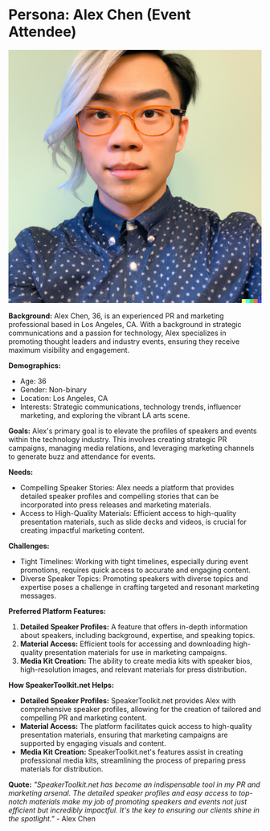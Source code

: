# Persona: Alex Chen (Event Attendee)

![Alex Chen](images/alex-chen.png)

**Background:**
Alex Chen, 36, is an experienced PR and marketing professional based in Los Angeles, CA. With a background in strategic communications and a passion for technology, Alex specializes in promoting thought leaders and industry events, ensuring they receive maximum visibility and engagement.

**Demographics:**
- Age: 36
- Gender: Non-binary
- Location: Los Angeles, CA
- Interests: Strategic communications, technology trends, influencer marketing, and exploring the vibrant LA arts scene.

**Goals:**
Alex's primary goal is to elevate the profiles of speakers and events within the technology industry. This involves creating strategic PR campaigns, managing media relations, and leveraging marketing channels to generate buzz and attendance for events.

**Needs:**
- Compelling Speaker Stories: Alex needs a platform that provides detailed speaker profiles and compelling stories that can be incorporated into press releases and marketing materials.
- Access to High-Quality Materials: Efficient access to high-quality presentation materials, such as slide decks and videos, is crucial for creating impactful marketing content.

**Challenges:**
- Tight Timelines: Working with tight timelines, especially during event promotions, requires quick access to accurate and engaging content.
- Diverse Speaker Topics: Promoting speakers with diverse topics and expertise poses a challenge in crafting targeted and resonant marketing messages.

**Preferred Platform Features:**
1. **Detailed Speaker Profiles:** A feature that offers in-depth information about speakers, including background, expertise, and speaking topics.
2. **Material Access:** Efficient tools for accessing and downloading high-quality presentation materials for use in marketing campaigns.
3. **Media Kit Creation:** The ability to create media kits with speaker bios, high-resolution images, and relevant materials for press distribution.

**How SpeakerToolkit.net Helps:**
- **Detailed Speaker Profiles:** SpeakerToolkit.net provides Alex with comprehensive speaker profiles, allowing for the creation of tailored and compelling PR and marketing content.
- **Material Access:** The platform facilitates quick access to high-quality presentation materials, ensuring that marketing campaigns are supported by engaging visuals and content.
- **Media Kit Creation:** SpeakerToolkit.net's features assist in creating professional media kits, streamlining the process of preparing press materials for distribution.

**Quote:**
*"SpeakerToolkit.net has become an indispensable tool in my PR and marketing arsenal. The detailed speaker profiles and easy access to top-notch materials make my job of promoting speakers and events not just efficient but incredibly impactful. It's the key to ensuring our clients shine in the spotlight."* - Alex Chen
